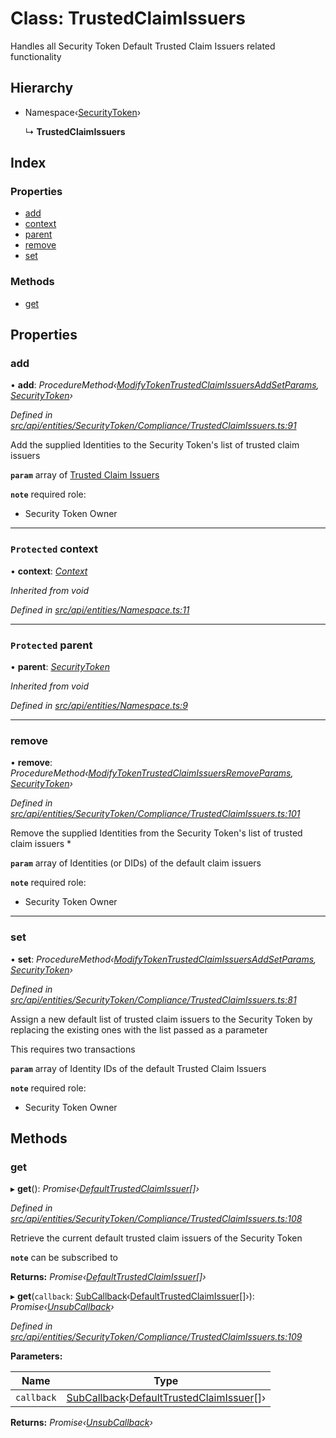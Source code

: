# Class: TrustedClaimIssuers

Handles all Security Token Default Trusted Claim Issuers related functionality

## Hierarchy

* Namespace‹[SecurityToken](securitytoken.md)›

  ↳ **TrustedClaimIssuers**

## Index

### Properties

* [add](trustedclaimissuers.md#add)
* [context](trustedclaimissuers.md#protected-context)
* [parent](trustedclaimissuers.md#protected-parent)
* [remove](trustedclaimissuers.md#remove)
* [set](trustedclaimissuers.md#set)

### Methods

* [get](trustedclaimissuers.md#get)

## Properties

###  add

• **add**: *ProcedureMethod‹[ModifyTokenTrustedClaimIssuersAddSetParams](../interfaces/modifytokentrustedclaimissuersaddsetparams.md), [SecurityToken](securitytoken.md)›*

*Defined in [src/api/entities/SecurityToken/Compliance/TrustedClaimIssuers.ts:91](https://github.com/PolymathNetwork/polymesh-sdk/blob/524b0225/src/api/entities/SecurityToken/Compliance/TrustedClaimIssuers.ts#L91)*

Add the supplied Identities to the Security Token's list of trusted claim issuers

**`param`** array of [Trusted Claim Issuers](../interfaces/trustedclaimissuer.md)

**`note`** required role:
  - Security Token Owner

___

### `Protected` context

• **context**: *[Context](context.md)*

*Inherited from void*

*Defined in [src/api/entities/Namespace.ts:11](https://github.com/PolymathNetwork/polymesh-sdk/blob/524b0225/src/api/entities/Namespace.ts#L11)*

___

### `Protected` parent

• **parent**: *[SecurityToken](securitytoken.md)*

*Inherited from void*

*Defined in [src/api/entities/Namespace.ts:9](https://github.com/PolymathNetwork/polymesh-sdk/blob/524b0225/src/api/entities/Namespace.ts#L9)*

___

###  remove

• **remove**: *ProcedureMethod‹[ModifyTokenTrustedClaimIssuersRemoveParams](../interfaces/modifytokentrustedclaimissuersremoveparams.md), [SecurityToken](securitytoken.md)›*

*Defined in [src/api/entities/SecurityToken/Compliance/TrustedClaimIssuers.ts:101](https://github.com/PolymathNetwork/polymesh-sdk/blob/524b0225/src/api/entities/SecurityToken/Compliance/TrustedClaimIssuers.ts#L101)*

Remove the supplied Identities from the Security Token's list of trusted claim issuers   *

**`param`** array of Identities (or DIDs) of the default claim issuers

**`note`** required role:
  - Security Token Owner

___

###  set

• **set**: *ProcedureMethod‹[ModifyTokenTrustedClaimIssuersAddSetParams](../interfaces/modifytokentrustedclaimissuersaddsetparams.md), [SecurityToken](securitytoken.md)›*

*Defined in [src/api/entities/SecurityToken/Compliance/TrustedClaimIssuers.ts:81](https://github.com/PolymathNetwork/polymesh-sdk/blob/524b0225/src/api/entities/SecurityToken/Compliance/TrustedClaimIssuers.ts#L81)*

Assign a new default list of trusted claim issuers to the Security Token by replacing the existing ones with the list passed as a parameter

This requires two transactions

**`param`** array of Identity IDs of the default Trusted Claim Issuers

**`note`** required role:
  - Security Token Owner

## Methods

###  get

▸ **get**(): *Promise‹[DefaultTrustedClaimIssuer](defaulttrustedclaimissuer.md)[]›*

*Defined in [src/api/entities/SecurityToken/Compliance/TrustedClaimIssuers.ts:108](https://github.com/PolymathNetwork/polymesh-sdk/blob/524b0225/src/api/entities/SecurityToken/Compliance/TrustedClaimIssuers.ts#L108)*

Retrieve the current default trusted claim issuers of the Security Token

**`note`** can be subscribed to

**Returns:** *Promise‹[DefaultTrustedClaimIssuer](defaulttrustedclaimissuer.md)[]›*

▸ **get**(`callback`: [SubCallback](../globals.md#subcallback)‹[DefaultTrustedClaimIssuer](defaulttrustedclaimissuer.md)[]›): *Promise‹[UnsubCallback](../globals.md#unsubcallback)›*

*Defined in [src/api/entities/SecurityToken/Compliance/TrustedClaimIssuers.ts:109](https://github.com/PolymathNetwork/polymesh-sdk/blob/524b0225/src/api/entities/SecurityToken/Compliance/TrustedClaimIssuers.ts#L109)*

**Parameters:**

Name | Type |
------ | ------ |
`callback` | [SubCallback](../globals.md#subcallback)‹[DefaultTrustedClaimIssuer](defaulttrustedclaimissuer.md)[]› |

**Returns:** *Promise‹[UnsubCallback](../globals.md#unsubcallback)›*
